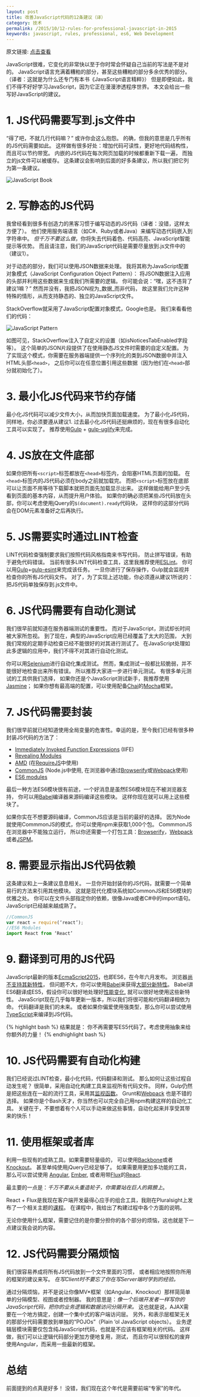 ```yaml
---
layout: post
title: 改善JavaScript代码的12条建议（译）
category: 技术
permalink: /2015/10/12-rules-for-professional-javascript-in-2015
keywords: javascript, rules, professional, es6, Web Development
---
```


原文链接: [点击查看](https://medium.com/@housecor/12-rules-for-professional-javascript-in-2015-f158e7d3f0fc)


JavaScript很难，它变化的非常快以至于你时常会怀疑自己当前的写法是不是对的。
JavaScript语言充满着糟粕的部分，甚至这些糟粕的部分多余优秀的部分。
（译者：这就是为什么还专门有本书《JavaScript语言精粹》）
但是即便如此，我们不得不好好学习JavaScript，因为它正在漫漫渗透程序世界。
本文会给出一些写好JavaScript的建议。

# 1. JS代码需要写到.js文件中
“得了吧，不就几行代码嘛？” 或许你会这么抱怨。 
的确，但我的意思是几乎所有的JS代码需要如此。
这样做有很多好处：增加代码可读性，更好地代码结构性，
而且可以节约带宽。
内嵌的JS代码在每次网页加载的时候都重新下载一遍，
而独立的js文件可以被缓存。
这条建议会影响到后面的好多条建议，所以我们把它列为第一条建议。

![JavaScript Book](http://qiangrw.github.io/images/javascript_book.jpg "JavaScript Book")

# 2. 写静态的JS代码
我曾经看到很多有创造力的黑客习惯于编写动态的JS代码（译者：没错，这样太方便了）。
他们使用服务端语言（如C#、Ruby或者Java）来编写动态代码嵌入到字符串中。
_但千万不要这么做_，你将失去代码着色、代码高亮、JavaScript智能提示等优势。
而且请注意，我们的JavaScript代码是需要尽量放到.js文件中的（建议1）。

对于动态的部分，我们可以使用JSON数据来处理。
我将其称为JavaScript配置对象模式（JavaScript Configuration Object Pattern）：
将JSON数据注入应用的头部并利用这些数据来生成我们所需要的逻辑。
你可能会说：“嘿，这不违背了建议1嘛？”
然而并没有，我把JSON视为_数据_而非代码，
故这里我们允许这种特殊的情形，从而支持静态的、独立的JavaScript文件。

StackOverflow就采用了JavaScript配置对象模式，Google也是。
我们来看看他们的代码：

![JavaScript Pattern](http://qiangrw.github.io/images/javascript_pattern.png "JavaScript Pattern")

如图可见，StackOverflow注入了自定义的设置（如isNoticesTabEnabled字段等）。
这个简单的JSON片段提供了在使用静态JS文件时需要的自定义配置。
为了实现这个模式，你需要在服务器端提供一个序列化的类到JSON数据中并注入HTML头部`<head>`，
之后你可以在任意位置引用这些数据（因为他们在`<head>`部分就初始化了）。

# 3. 最小化JS代码来节约存储
最小化JS代码可以减少文件大小，从而加快页面加载速度。
为了最小化JS代码，同样地，你必须要遵从建议1.
过去最小化JS代码还挺麻烦的，现在有很多自动化工具可以实现了。
推荐使用[Gulp](http://gulpjs.com/) + [gulp-uglify](https://www.npmjs.com/package/gulp-uglify)来完成。

# 4. JS放在文件底部 
如果你把所有`<script>`标签都放在`<head>`标签内，会阻塞HTML页面的加载。
在`<head>`标签内的JS代码必须在body之前就加载完。
而把`<script>`标签放在底部可以让页面不用等待下载脚本就把页面先加载显示出来。
这样做能给用户至少先看到页面的基本内容，从而提升用户体验。
如果你的确必须把某些JS代码放在头部，你可以考虑使用jQuery的`$(document).ready`代码块，
这样你的这部分代码会在DOM元素准备好之后再执行。

# 5. JS需要实时通过LINT检查 
LINT代码检查强制要求我们按照代码风格指南来书写代码，
防止拼写错误，有助于避免代码错误。
当前有很多LINT代码检查工具，这里我推荐使用[ESLint](http://eslint.org/)。
你可以用[Gulp](http://gulpjs.com/)+[gulp-esint](https://www.npmjs.com/package/gulp-eslint)来完成该任务。
一旦你进行了保存操作，Gulp就会监视并检查你的所有JS代码文件。
对了，为了实现上述功能，你必须遵从建议1所说的：把JS代码单独保存到.js文件中。


# 6. JS代码需要有自动化测试 
我们很早前就知道在服务器端测试的重要性。
而对于JavaScript，测试却长时间被大家所忽视。
到了现在，典型的JavaScript应用已经覆盖了太大的范围，
大到我们常规的定期手动检查已经不能很好的对其进行测试了。
在JavaScript处理如此多逻辑的应用中，我们不得不对其进行自动化测试。

你可以用[Selenium](http://www.seleniumhq.org/)进行自动化集成测试。
然而，集成测试一般都比较脆弱，并不能很好地检查出来所有错误。
所以推荐大家进一步进行单元测试。
有很多单元测试的工具供我们选择，
如果你还是个JavaScript测试新手，我推荐使用[Jasmine](http://jasmine.github.io/)；
如果你想有最高端的配置，可以使用配备[Chai](http://chaijs.com/)的[Mocha](https://mochajs.org/)框架。

# 7. JS代码需要封装
我们很早前就已经知道使用全局变量的危害性。幸运的是，至今我们已经有很多种封装JS代码的方法了：

* [Immediately Invoked Function Expressions](https://en.wikipedia.org/wiki/Immediately-invoked_function_expression) (IIFE)
* [Revealing Modules](http://addyosmani.com/resources/essentialjsdesignpatterns/book/#revealingmodulepatternjavascript) 
* [AMD](http://requirejs.org/docs/whyamd.html) (在[RequireJS](http://requirejs.org/)中使用) 
* [CommonJS](http://www.sitepoint.com/understanding-module-exports-exports-node-js/) (Node.js中使用, 在浏览器中通过[Browserify](http://browserify.org/)或[Webpack](http://webpack.github.io/)使用)
* [ES6 modules](https://developer.mozilla.org/en-US/docs/Web/JavaScript/Reference/Statements/import#Browser_compatibility)

最后一种方法ES6模块很有前途，一个好消息是虽然ES6模块现在不被浏览器支持，
你可以用[Babel](https://babeljs.io/)编译器来源码编译这些模块。
这样你现在就可以用上这些模块了。

如果你实在不想要源码编译，CommonJS应该是当前的最好的选择。
因为Node就使用CommmonJS的模式，你可以使用npm来获取1,000个包。
CommmonJS在浏览器中不能独立运行，
所以你还需要一个打包工具：[Browserify](http://browserify.org/)，[Webpack](http://webpack.github.io/)或者[JSPM](http://jspm.io/)。

# 8. 需要显示指出JS代码依赖
这条建议和上一条建议息息相关。
一旦你开始封装你的JS代码，就需要一个简单易行的方法来引用其他模块。
这就是现代化模块系统如CommonJS和ES6模块的优雅之处。
你可以在文件头部指定你的依赖，很像Java或者C\#中的import语句。
JavaScript已经越来越成熟了。

```javascript
//CommonJS
var react = require(‘react’);
//ES6 Modules
import React from ‘React’
```


# 9. 翻译到可用的JS代码
JavaScript最新的版本[EcmaScript2015](http://www.ecma-international.org/ecma-262/6.0/)，也即ES6，在今年六月发布。
浏览器[尚不支持其新特性](https://kangax.github.io/compat-table/es6/)，
但问题不大，你可以使用[Babel](https://babeljs.io/)来获得[大部分新特性](http://es6katas.org/)。
Babel讲ES6翻译成ES5，假设你可以很好地处理好[性能变化](http://kpdecker.github.io/six-speed/),
就可以很好地使用这些新特性。
JavaScript现在几乎每年更新一版本，所以我们将很可能和代码翻译相依为命。
代码翻译是我们的未来。
或者如果你偏爱使用强类型，那么你可以尝试使用[TypeScript](http://www.typescriptlang.org/)来编译到JS代码。

{% highlight bash %}
结果就是： 你不再需要写ES5代码了。考虑使用抽象来给你额外的力量！
{% endhighlight bash %}	

# 10. JS代码需要有自动化构建
我们已经说过LINT检查，最小化代码，代码翻译和测试。
那么如何让这些过程自动发生呢？ 
很简单，采用自动化构建工具来监视所有代码文件。
同样，Gulp仍然是把这些连在一起的流行工具，采用其[监视函数](https://github.com/gulpjs/gulp/blob/master/docs/API.md#gulpwatchglob--opts-tasks-or-gulpwatchglob--opts-cb)。
Grunt和[Webpack](http://webpack.github.io/) 也是不错的选择。
如果你是个Bash天才，你当然也可以完全自己用npm构建这样的自动化工具。
关键在于，不要想着有个人可以手动来做这些事情，自动化起来并享受其带来的快乐！

# 11. 使用框架或者库
利用一些现有的成熟工具。如果需要轻量级的，
可以使用[Backbone](http://backbonejs.org/)或者[Knockout](http://knockoutjs.com/)。
甚至单纯使用jQuery已经足够了。
如果需要用更加多功能的工具，那么可以尝试使用
[Angular](https://angularjs.org/), [Ember](http://emberjs.com/),
或者用带[Flux](https://facebook.github.io/flux/docs/overview.html)的[React](https://facebook.github.io/react/).

最主要的一点是：_千万不要从头重造轮子，你需要站在巨人的肩膀上_。

React + Flux是我现在客户端开发最得心应手的组合工具，我刚在Pluralsight上发布了一个相关主题的[课程](http://www.pluralsight.com/courses/react-flux-building-applications)。
在课程中，我给出了构建过程中各个方面的说明。

无论你使用什么框架，需要记住的是你要分担你的各个部分的烦恼，这也就是下一点建议我会说的内容。

# 12. JS代码需要分隔烦恼 
我们很容易养成将所有JS代码放到一个文件里面的习惯，
或者相应地按照你所用的框架的建议来写。
_在写Client时不要忘了你在写Server端时学到的经验。_

通过分隔烦恼，并不是说让你像MV*框架（如Angular、Knockout）那样简简单单的分隔模型、视图或者控制器。
我的意思是：_像一个后端开发者一样写你的JavaScript代码，把你的业务逻辑和数据访问分隔开来。_
这也就是说，AJAX需要在一个地方搞定，创建一个集中式的客户端访问层。
另外，和表示层框架无关的那部分代码需要放到单独的“POJOs”（Plain ‘ol JavaScript objects）。
业务逻辑层模块需要仅包含纯JavaScript代码，也就是不应该有框架相关的代码。
这样做，我们可以让逻辑代码部分更加方便地复用，测试，
而且你可以很轻松的废弃使用Angular，而采用一些最新的框架。

# 总结
前面提到的点真是好多！ 没错，我们现在这个年代是需要前端“专家”的年代。

